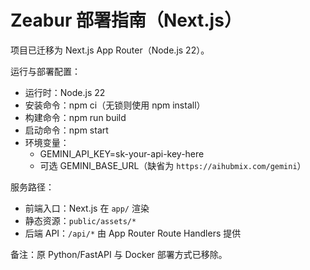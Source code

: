 # Zeabur 部署指南（Next.js）

项目已迁移为 Next.js App Router（Node.js 22）。

运行与部署配置：

- 运行时：Node.js 22
- 安装命令：npm ci（无锁则使用 npm install）
- 构建命令：npm run build
- 启动命令：npm start
- 环境变量：
  - GEMINI_API_KEY=sk-your-api-key-here
  - 可选 GEMINI_BASE_URL（缺省为 `https://aihubmix.com/gemini`）

服务路径：
- 前端入口：Next.js 在 `app/` 渲染
- 静态资源：`public/assets/*`
- 后端 API：`/api/*` 由 App Router Route Handlers 提供

备注：原 Python/FastAPI 与 Docker 部署方式已移除。
